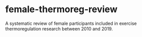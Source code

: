# female-thermoreg-review
A systematic review of female participants included in exercise thermoregulation research between 2010 and 2019.
